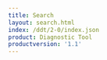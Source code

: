 ```yaml
---
title: Search
layout: search.html
index: /ddt/2-0/index.json
product: Diagnostic Tool
productversion: '1.1'
---
```




